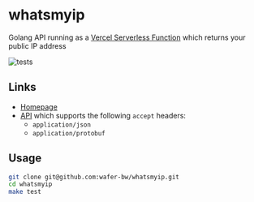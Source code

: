 # whatsmyip
Golang API running as a [Vercel Serverless Function](https://vercel.com/docs/serverless-functions) which returns your public IP address

![tests](https://github.com/wafer-bw/whatsmyip/workflows/tests/badge.svg)

## Links
* [Homepage](https://whatsmyip.wafer-bw.vercel.app)
* [API](https://whatsmyip.wafer-bw.vercel.app/api) which supports the following `accept` headers:
    * `application/json`
    * `application/protobuf`

## Usage
```bash
git clone git@github.com:wafer-bw/whatsmyip.git
cd whatsmyip
make test
```
